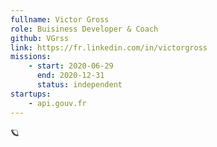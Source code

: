 ```yaml
---
fullname: Victor Gross
role: Buisiness Developer & Coach
github: VGrss
link: https://fr.linkedin.com/in/victorgross
missions:
    - start: 2020-06-29
      end: 2020-12-31
      status: independent
startups:
    - api.gouv.fr
---
```


🪐
